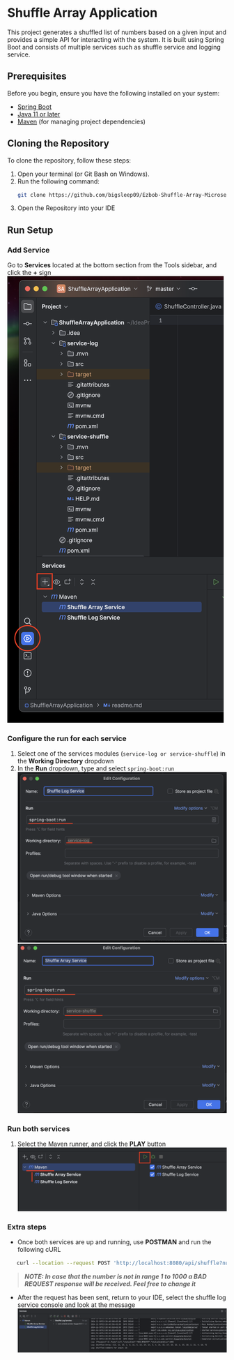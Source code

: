 # Shuffle Array Application

This project generates a shuffled list of numbers based on a given input and provides a simple API for interacting with
the system. It is built using Spring Boot and consists of multiple services such as shuffle service and logging service.

## Prerequisites

Before you begin, ensure you have the following installed on your system:

- [Spring Boot](https://spring.io/quickstart)
- [Java 11 or later](https://adoptopenjdk.net/)
- [Maven](https://maven.apache.org/) (for managing project dependencies)

## Cloning the Repository

To clone the repository, follow these steps:

1. Open your terminal (or Git Bash on Windows).
2. Run the following command:
   ```bash
   git clone https://github.com/bigsleep09/Ezbob-Shuffle-Array-Microservice.git
   ```
3. Open the Repository into your IDE

## Run Setup

### Add Service

Go to **Services** located at the bottom section from the Tools sidebar, and click the **+** sign
![add_service_step.png](assests/run_setup/add_service_step.png)

### Configure the run for each service

1. Select one of the services modules (```service-log or service-shuffle```) in the **Working Directory** dropdown
2. In the **Run** dropdown, type and select ```spring-boot:run```
   ![service_log_run_config_step.png](assests/run_setup/service_log_run_config_step.png)
   ![service_shuffle_run_config_step.png](assests/run_setup/service_shuffle_run_config_step.png)

### Run both services

1. Select the Maven runner, and click the **PLAY** button
   ![run_multiservices_step.png](assests/run_setup/run_multiservices_step.png)

### Extra steps

- Once both services are up and running, use **POSTMAN** and run the following cURL

```bash
   curl --location --request POST 'http://localhost:8080/api/shuffle?number=1030'
   ```

>***NOTE: In case that the number is not in range 1 to 1000 a BAD REQUEST response will be received. Feel free to change
it***

- After the request has been sent, return to your IDE, select the shuffle log service console and look at the message
![console_output_result.png](assests/run_setup/console_output_result.png)